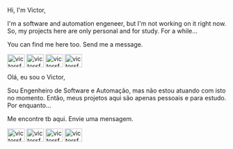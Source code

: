 Hi, I'm Victor,

I'm a software and automation engeneer, but I'm not working on it right now. So, my projects here are only personal and for study. For a while...

You can find me here too. Send me a message.
<p align="left">
<a href="mailto:victor.sf@live.com" target="blank"><img align="center" src="https://cdn.jsdelivr.net/npm/simple-icons@3.0.1/icons/gmail.svg" alt="victorsfonseca" height="30" width="40" /></a>
<a href="https://linkedin.com/in/victorsfonseca" target="blank"><img align="center" src="https://cdn.jsdelivr.net/npm/simple-icons@3.0.1/icons/linkedin.svg" alt="victorsfonseca" height="30" width="40" /></a>
<a href="https://fb.com/victorsfonseca" target="blank"><img align="center" src="https://cdn.jsdelivr.net/npm/simple-icons@3.0.1/icons/facebook.svg" alt="victorsfonseca" height="30" width="40" /></a>
<a href="https://instagram.com/victorsfonseca" target="blank"><img align="center" src="https://cdn.jsdelivr.net/npm/simple-icons@3.0.1/icons/instagram.svg" alt="victorsfonseca" height="30" width="40" /></a>
</p>

Olá, eu sou o Victor,

Sou Engenheiro de Software e Automação, mas não estou atuando com isto no momento. Então, meus projetos aqui são apenas pessoais e para estudo. Por enquanto...

Me encontre tb aqui. Envie uma mensagem.
<p align="left">
<a href="mailto:victor.sf@live.com" target="blank"><img align="center" src="https://cdn.jsdelivr.net/npm/simple-icons@3.0.1/icons/gmail.svg" alt="victorsfonseca" height="30" width="40" /></a>
<a href="https://linkedin.com/in/victorsfonseca" target="blank"><img align="center" src="https://cdn.jsdelivr.net/npm/simple-icons@3.0.1/icons/linkedin.svg" alt="victorsfonseca" height="30" width="40" /></a>
<a href="https://fb.com/victorsfonseca" target="blank"><img align="center" src="https://cdn.jsdelivr.net/npm/simple-icons@3.0.1/icons/facebook.svg" alt="victorsfonseca" height="30" width="40" /></a>
<a href="https://instagram.com/victorsfonseca" target="blank"><img align="center" src="https://cdn.jsdelivr.net/npm/simple-icons@3.0.1/icons/instagram.svg" alt="victorsfonseca" height="30" width="40" /></a>
</p>
